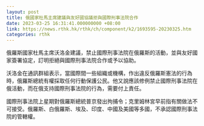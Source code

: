 ```yaml
---
layout: post
title: 俄國家杜馬主席建議與友好國協議拒與國際刑事法院合作
date: 2023-03-25 16:31:41.000000000 +08:00
link: https://news.rthk.hk/rthk/ch/component/k2/1693595-20230325.htm
categories: rthk
---
```


俄羅斯國家杜馬主席沃洛金建議，禁止國際刑事法院在俄羅斯的活動，並與友好國家簽署協定，訂明拒絕與國際刑事法院合作或予以協助。

沃洛金在通訊群組表示，當國際間一些組織或機構，作出違反俄羅斯憲法的行為時，俄羅斯總統有權採取任何行動保護公民。他又說應該修例禁止國際刑事法院在俄活動，而在俄支持國際刑事法院的行為，需要付上責任。

國際刑事法院上星期對俄羅斯總統普京發出拘捕令；克里姆林宮早前指有關做法不可接受。俄羅斯、白俄羅斯、埃及、印度、中國及美國等多國，不承認國際刑事法院的管轄權。
